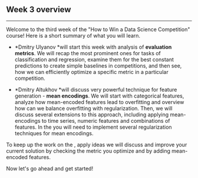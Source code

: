 ## Week 3 overview

*****

Welcome to the third week of the "How to Win a Data Science Competition" course!
Here is a short summary of what you will learn.

* *Dmitry Ulyanov  *will start this week with analysis of **evaluation
****m****etrics**. We will recap the most prominent ones for tasks of
classification and regression, examine them for the best constant predictions to
create simple baselines in competitions, and then see, how we can efficiently
optimize a specific metric in a particular competition.

* *Dmitry Altukhov  *will discuss very powerful technique for feature generation -
**mean encodings**. We will start with categorical features, analyze how
mean-encoded features lead to overfitting and overview how can we balance
overfitting with regularization. Then, we will discuss several extensions to
this approach, including applying mean-encodings to time series, numeric
features and combinations of features. In the  you will need to implement
several regularization techniques for mean encodings.

To keep up the work on the , apply ideas we will discuss and improve your
current solution by checking the metric you optimize and by adding mean-encoded
features.

Now let's go ahead and get started!
